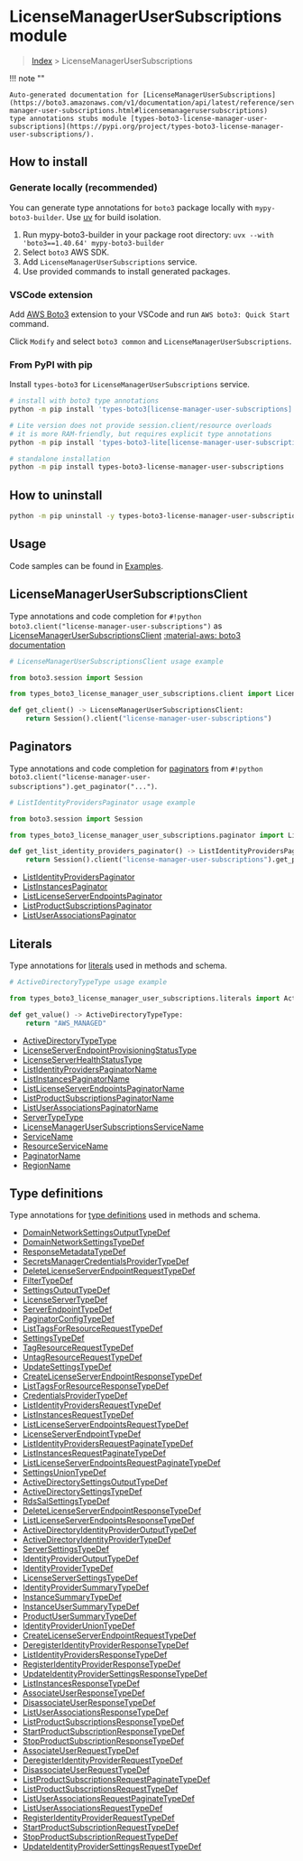 #  LicenseManagerUserSubscriptions module

> [Index](../README.md) > LicenseManagerUserSubscriptions

!!! note ""

    Auto-generated documentation for [LicenseManagerUserSubscriptions](https://boto3.amazonaws.com/v1/documentation/api/latest/reference/services/license-manager-user-subscriptions.html#licensemanagerusersubscriptions)
    type annotations stubs module [types-boto3-license-manager-user-subscriptions](https://pypi.org/project/types-boto3-license-manager-user-subscriptions/).

## How to install

### Generate locally (recommended)

You can generate type annotations for `boto3` package locally with `mypy-boto3-builder`.
Use [uv](https://docs.astral.sh/uv/getting-started/installation/) for build isolation.

1. Run mypy-boto3-builder in your package root directory: `uvx --with 'boto3==1.40.64' mypy-boto3-builder`
1. Select `boto3` AWS SDK.
1. Add `LicenseManagerUserSubscriptions` service.
1. Use provided commands to install generated packages.


### VSCode extension

Add [AWS Boto3](https://marketplace.visualstudio.com/items?itemName=Boto3typed.boto3-ide)
extension to your VSCode and run `AWS boto3: Quick Start` command.

Click `Modify` and select `boto3 common` and `LicenseManagerUserSubscriptions`.


### From PyPI with pip

Install `types-boto3` for `LicenseManagerUserSubscriptions` service.

```bash
# install with boto3 type annotations
python -m pip install 'types-boto3[license-manager-user-subscriptions]'

# Lite version does not provide session.client/resource overloads
# it is more RAM-friendly, but requires explicit type annotations
python -m pip install 'types-boto3-lite[license-manager-user-subscriptions]'

# standalone installation
python -m pip install types-boto3-license-manager-user-subscriptions
```



## How to uninstall

```bash
python -m pip uninstall -y types-boto3-license-manager-user-subscriptions
```

## Usage

Code samples can be found in [Examples](./usage.md).

## LicenseManagerUserSubscriptionsClient

Type annotations and code completion for  `#!python boto3.client("license-manager-user-subscriptions")` as [LicenseManagerUserSubscriptionsClient](./client.md)
[:material-aws: boto3 documentation](https://boto3.amazonaws.com/v1/documentation/api/latest/reference/services/license-manager-user-subscriptions.html#LicenseManagerUserSubscriptions.Client)

```python
# LicenseManagerUserSubscriptionsClient usage example

from boto3.session import Session

from types_boto3_license_manager_user_subscriptions.client import LicenseManagerUserSubscriptionsClient

def get_client() -> LicenseManagerUserSubscriptionsClient:
    return Session().client("license-manager-user-subscriptions")
```


## Paginators

Type annotations and code completion for [paginators](./paginators.md)
from `#!python boto3.client("license-manager-user-subscriptions").get_paginator("...")`.

```python
# ListIdentityProvidersPaginator usage example

from boto3.session import Session

from types_boto3_license_manager_user_subscriptions.paginator import ListIdentityProvidersPaginator

def get_list_identity_providers_paginator() -> ListIdentityProvidersPaginator:
    return Session().client("license-manager-user-subscriptions").get_paginator("list_identity_providers"))
```

- [ListIdentityProvidersPaginator](./paginators.md#listidentityproviderspaginator)
- [ListInstancesPaginator](./paginators.md#listinstancespaginator)
- [ListLicenseServerEndpointsPaginator](./paginators.md#listlicenseserverendpointspaginator)
- [ListProductSubscriptionsPaginator](./paginators.md#listproductsubscriptionspaginator)
- [ListUserAssociationsPaginator](./paginators.md#listuserassociationspaginator)









## Literals

Type annotations for [literals](./literals.md) used in methods and schema.

```python
# ActiveDirectoryTypeType usage example

from types_boto3_license_manager_user_subscriptions.literals import ActiveDirectoryTypeType

def get_value() -> ActiveDirectoryTypeType:
    return "AWS_MANAGED"
```

- [ActiveDirectoryTypeType](./literals.md#activedirectorytypetype)
- [LicenseServerEndpointProvisioningStatusType](./literals.md#licenseserverendpointprovisioningstatustype)
- [LicenseServerHealthStatusType](./literals.md#licenseserverhealthstatustype)
- [ListIdentityProvidersPaginatorName](./literals.md#listidentityproviderspaginatorname)
- [ListInstancesPaginatorName](./literals.md#listinstancespaginatorname)
- [ListLicenseServerEndpointsPaginatorName](./literals.md#listlicenseserverendpointspaginatorname)
- [ListProductSubscriptionsPaginatorName](./literals.md#listproductsubscriptionspaginatorname)
- [ListUserAssociationsPaginatorName](./literals.md#listuserassociationspaginatorname)
- [ServerTypeType](./literals.md#servertypetype)
- [LicenseManagerUserSubscriptionsServiceName](./literals.md#licensemanagerusersubscriptionsservicename)
- [ServiceName](./literals.md#servicename)
- [ResourceServiceName](./literals.md#resourceservicename)
- [PaginatorName](./literals.md#paginatorname)
- [RegionName](./literals.md#regionname)




## Type definitions

Type annotations for [type definitions](./type_defs.md) used in methods and schema.

- [DomainNetworkSettingsOutputTypeDef](./type_defs.md#domainnetworksettingsoutputtypedef)
- [DomainNetworkSettingsTypeDef](./type_defs.md#domainnetworksettingstypedef)
- [ResponseMetadataTypeDef](./type_defs.md#responsemetadatatypedef)
- [SecretsManagerCredentialsProviderTypeDef](./type_defs.md#secretsmanagercredentialsprovidertypedef)
- [DeleteLicenseServerEndpointRequestTypeDef](./type_defs.md#deletelicenseserverendpointrequesttypedef)
- [FilterTypeDef](./type_defs.md#filtertypedef)
- [SettingsOutputTypeDef](./type_defs.md#settingsoutputtypedef)
- [LicenseServerTypeDef](./type_defs.md#licenseservertypedef)
- [ServerEndpointTypeDef](./type_defs.md#serverendpointtypedef)
- [PaginatorConfigTypeDef](./type_defs.md#paginatorconfigtypedef)
- [ListTagsForResourceRequestTypeDef](./type_defs.md#listtagsforresourcerequesttypedef)
- [SettingsTypeDef](./type_defs.md#settingstypedef)
- [TagResourceRequestTypeDef](./type_defs.md#tagresourcerequesttypedef)
- [UntagResourceRequestTypeDef](./type_defs.md#untagresourcerequesttypedef)
- [UpdateSettingsTypeDef](./type_defs.md#updatesettingstypedef)
- [CreateLicenseServerEndpointResponseTypeDef](./type_defs.md#createlicenseserverendpointresponsetypedef)
- [ListTagsForResourceResponseTypeDef](./type_defs.md#listtagsforresourceresponsetypedef)
- [CredentialsProviderTypeDef](./type_defs.md#credentialsprovidertypedef)
- [ListIdentityProvidersRequestTypeDef](./type_defs.md#listidentityprovidersrequesttypedef)
- [ListInstancesRequestTypeDef](./type_defs.md#listinstancesrequesttypedef)
- [ListLicenseServerEndpointsRequestTypeDef](./type_defs.md#listlicenseserverendpointsrequesttypedef)
- [LicenseServerEndpointTypeDef](./type_defs.md#licenseserverendpointtypedef)
- [ListIdentityProvidersRequestPaginateTypeDef](./type_defs.md#listidentityprovidersrequestpaginatetypedef)
- [ListInstancesRequestPaginateTypeDef](./type_defs.md#listinstancesrequestpaginatetypedef)
- [ListLicenseServerEndpointsRequestPaginateTypeDef](./type_defs.md#listlicenseserverendpointsrequestpaginatetypedef)
- [SettingsUnionTypeDef](./type_defs.md#settingsuniontypedef)
- [ActiveDirectorySettingsOutputTypeDef](./type_defs.md#activedirectorysettingsoutputtypedef)
- [ActiveDirectorySettingsTypeDef](./type_defs.md#activedirectorysettingstypedef)
- [RdsSalSettingsTypeDef](./type_defs.md#rdssalsettingstypedef)
- [DeleteLicenseServerEndpointResponseTypeDef](./type_defs.md#deletelicenseserverendpointresponsetypedef)
- [ListLicenseServerEndpointsResponseTypeDef](./type_defs.md#listlicenseserverendpointsresponsetypedef)
- [ActiveDirectoryIdentityProviderOutputTypeDef](./type_defs.md#activedirectoryidentityprovideroutputtypedef)
- [ActiveDirectoryIdentityProviderTypeDef](./type_defs.md#activedirectoryidentityprovidertypedef)
- [ServerSettingsTypeDef](./type_defs.md#serversettingstypedef)
- [IdentityProviderOutputTypeDef](./type_defs.md#identityprovideroutputtypedef)
- [IdentityProviderTypeDef](./type_defs.md#identityprovidertypedef)
- [LicenseServerSettingsTypeDef](./type_defs.md#licenseserversettingstypedef)
- [IdentityProviderSummaryTypeDef](./type_defs.md#identityprovidersummarytypedef)
- [InstanceSummaryTypeDef](./type_defs.md#instancesummarytypedef)
- [InstanceUserSummaryTypeDef](./type_defs.md#instanceusersummarytypedef)
- [ProductUserSummaryTypeDef](./type_defs.md#productusersummarytypedef)
- [IdentityProviderUnionTypeDef](./type_defs.md#identityprovideruniontypedef)
- [CreateLicenseServerEndpointRequestTypeDef](./type_defs.md#createlicenseserverendpointrequesttypedef)
- [DeregisterIdentityProviderResponseTypeDef](./type_defs.md#deregisteridentityproviderresponsetypedef)
- [ListIdentityProvidersResponseTypeDef](./type_defs.md#listidentityprovidersresponsetypedef)
- [RegisterIdentityProviderResponseTypeDef](./type_defs.md#registeridentityproviderresponsetypedef)
- [UpdateIdentityProviderSettingsResponseTypeDef](./type_defs.md#updateidentityprovidersettingsresponsetypedef)
- [ListInstancesResponseTypeDef](./type_defs.md#listinstancesresponsetypedef)
- [AssociateUserResponseTypeDef](./type_defs.md#associateuserresponsetypedef)
- [DisassociateUserResponseTypeDef](./type_defs.md#disassociateuserresponsetypedef)
- [ListUserAssociationsResponseTypeDef](./type_defs.md#listuserassociationsresponsetypedef)
- [ListProductSubscriptionsResponseTypeDef](./type_defs.md#listproductsubscriptionsresponsetypedef)
- [StartProductSubscriptionResponseTypeDef](./type_defs.md#startproductsubscriptionresponsetypedef)
- [StopProductSubscriptionResponseTypeDef](./type_defs.md#stopproductsubscriptionresponsetypedef)
- [AssociateUserRequestTypeDef](./type_defs.md#associateuserrequesttypedef)
- [DeregisterIdentityProviderRequestTypeDef](./type_defs.md#deregisteridentityproviderrequesttypedef)
- [DisassociateUserRequestTypeDef](./type_defs.md#disassociateuserrequesttypedef)
- [ListProductSubscriptionsRequestPaginateTypeDef](./type_defs.md#listproductsubscriptionsrequestpaginatetypedef)
- [ListProductSubscriptionsRequestTypeDef](./type_defs.md#listproductsubscriptionsrequesttypedef)
- [ListUserAssociationsRequestPaginateTypeDef](./type_defs.md#listuserassociationsrequestpaginatetypedef)
- [ListUserAssociationsRequestTypeDef](./type_defs.md#listuserassociationsrequesttypedef)
- [RegisterIdentityProviderRequestTypeDef](./type_defs.md#registeridentityproviderrequesttypedef)
- [StartProductSubscriptionRequestTypeDef](./type_defs.md#startproductsubscriptionrequesttypedef)
- [StopProductSubscriptionRequestTypeDef](./type_defs.md#stopproductsubscriptionrequesttypedef)
- [UpdateIdentityProviderSettingsRequestTypeDef](./type_defs.md#updateidentityprovidersettingsrequesttypedef)

